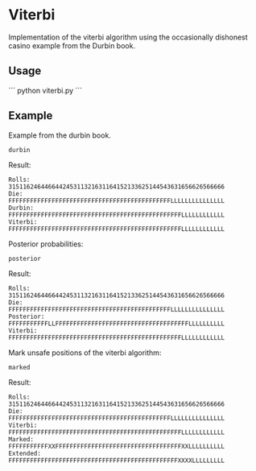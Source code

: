 # Viterbi
Implementation of the viterbi algorithm using the occasionally dishonest casino example from the Durbin book.
## Usage
´´´
python viterbi.py
´´´
## Example
Example from the durbin book.
``` console 
durbin
```
Result:
```
Rolls:     315116246446644245311321631164152133625144543631656626566666
Die:       FFFFFFFFFFFFFFFFFFFFFFFFFFFFFFFFFFFFFFFFFFFFFLLLLLLLLLLLLLLL
Durbin:    FFFFFFFFFFFFFFFFFFFFFFFFFFFFFFFFFFFFFFFFFFFFFFFFLLLLLLLLLLLL
Viterbi:   FFFFFFFFFFFFFFFFFFFFFFFFFFFFFFFFFFFFFFFFFFFFFFFFLLLLLLLLLLLL
```
Posterior probabilities:
``` console 
posterior
```
Result:
```
Rolls:     315116246446644245311321631164152133625144543631656626566666
Die:       FFFFFFFFFFFFFFFFFFFFFFFFFFFFFFFFFFFFFFFFFFFFFLLLLLLLLLLLLLLL
Posterior: FFFFFFFFFFFLLFFFFFFFFFFFFFFFFFFFFFFFFFFFFFFFFFFFFFLLLLLLLLLL
Viterbi:   FFFFFFFFFFFFFFFFFFFFFFFFFFFFFFFFFFFFFFFFFFFFFFFFLLLLLLLLLLLL
```
Mark unsafe positions of the viterbi algorithm:
``` console 
marked
```
Result:
```
Rolls:     315116246446644245311321631164152133625144543631656626566666
Die:       FFFFFFFFFFFFFFFFFFFFFFFFFFFFFFFFFFFFFFFFFFFFFLLLLLLLLLLLLLLL
Viterbi:   FFFFFFFFFFFFFFFFFFFFFFFFFFFFFFFFFFFFFFFFFFFFFFFFLLLLLLLLLLLL
Marked:    FFFFFFFFFFFXXFFFFFFFFFFFFFFFFFFFFFFFFFFFFFFFFFFFXXLLLLLLLLLL
Extended:  FFFFFFFFFFFFFFFFFFFFFFFFFFFFFFFFFFFFFFFFFFFFFFFXXXXLLLLLLLLL
```
